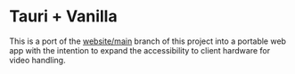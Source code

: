 # Tauri + Vanilla

This is a port of the [website/main](https://github.com/99oblivius/video-scrubber/tree/website/main) branch of this project into a portable web app with the intention to expand the accessibility to client hardware for video handling.
